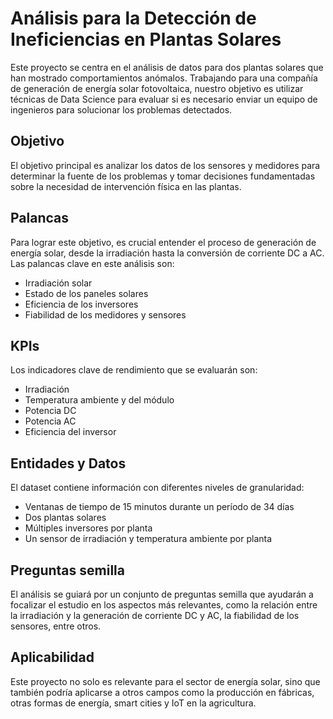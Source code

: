 # Análisis para la Detección de Ineficiencias en Plantas Solares

Este proyecto se centra en el análisis de datos para dos plantas solares que han mostrado comportamientos anómalos. Trabajando para una compañía de generación de energía solar fotovoltaica, nuestro objetivo es utilizar técnicas de Data Science para evaluar si es necesario enviar un equipo de ingenieros para solucionar los problemas detectados.

## Objetivo
El objetivo principal es analizar los datos de los sensores y medidores para determinar la fuente de los problemas y tomar decisiones fundamentadas sobre la necesidad de intervención física en las plantas.

## Palancas
Para lograr este objetivo, es crucial entender el proceso de generación de energía solar, desde la irradiación hasta la conversión de corriente DC a AC. Las palancas clave en este análisis son:

* Irradiación solar
* Estado de los paneles solares
* Eficiencia de los inversores
* Fiabilidad de los medidores y sensores

## KPIs
Los indicadores clave de rendimiento que se evaluarán son:

* Irradiación
* Temperatura ambiente y del módulo
* Potencia DC
* Potencia AC
* Eficiencia del inversor

## Entidades y Datos
El dataset contiene información con diferentes niveles de granularidad:

* Ventanas de tiempo de 15 minutos durante un período de 34 días
* Dos plantas solares
* Múltiples inversores por planta
* Un sensor de irradiación y temperatura ambiente por planta

## Preguntas semilla
El análisis se guiará por un conjunto de preguntas semilla que ayudarán a focalizar el estudio en los aspectos más relevantes, como la relación entre la irradiación y la generación de corriente DC y AC, la fiabilidad de los sensores, entre otros.

## Aplicabilidad
Este proyecto no solo es relevante para el sector de energía solar, sino que también podría aplicarse a otros campos como la producción en fábricas, otras formas de energía, smart cities y IoT en la agricultura.
